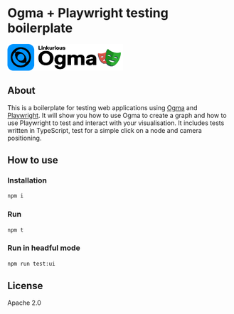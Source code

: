 # Ogma + Playwright testing boilerplate

<img src="img/ogma-logo.svg" height="60" alt="Ogma logo" /><img src="img/playwright-logo.svg" height="60" alt="Playwright logo" />

## About

This is a boilerplate for testing web applications using [Ogma](https://ogma.linkurio.us) and [Playwright](https://playwright.dev/). It will show you how to use Ogma to create a graph and how to use Playwright to test and interact with your visualisation. It includes tests written in TypeScript, test for a simple click on a node and camera positioning.

## How to use

### Installation

```bash
npm i
```

### Run

```bash
npm t
```

### Run in headful mode

```bash
npm run test:ui
```

## License

Apache 2.0
